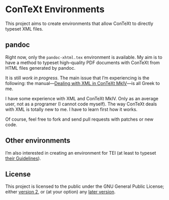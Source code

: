 # ConTeXt Environments

This project aims to create environments that allow ConTeXt to directly typeset XML files.

## pandoc

Right now, only the `pandoc-xhtml.tex` environment is available. My aim is to have a method to typeset high–quality PDF documents with ConTeXt from HTML files generated by pandoc.

It is still *work in progress*. The main issue that I’m experiencing is the following: the manual—[Dealing with XML in ConTeXt MkIV](http://pragma-ade.com/show-man-44.htm)—is all Greek to me.

I have some experience with XML and ConTeXt MkIV. Only as an average user, not as a programer (I cannot code myself). The way ConTeXt deals with XML is totally new to me. I have to learn first how it works.

Of course, feel free to fork and send pull requests with patches or new code.

## Other environments

I’m also interested in creating an environment for TEΙ (at least to typeset [their Guidelines](http://www.tei-c.org/Guidelines/)).

## License

This project is licensed to the public under the GNU General Public License; either [version 2](https://www.gnu.org/licenses/gpl-2.0.html), or (at your option) any [later version](https://www.gnu.org/licenses/gpl.html).
